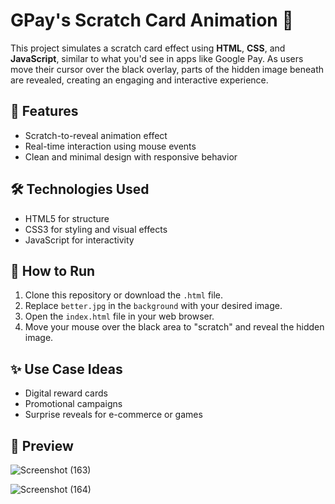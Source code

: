 # GPay's Scratch Card Animation 🎉

This project simulates a scratch card effect using **HTML**, **CSS**, and **JavaScript**, similar to what you'd see in apps like Google Pay.
As users move their cursor over the black overlay, parts of the hidden image beneath are revealed, creating an engaging and interactive experience.

## 🚀 Features

- Scratch-to-reveal animation effect
- Real-time interaction using mouse events
- Clean and minimal design with responsive behavior

## 🛠️ Technologies Used

- HTML5 for structure
- CSS3 for styling and visual effects
- JavaScript for interactivity

## 📂 How to Run

1. Clone this repository or download the `.html` file.
2. Replace `better.jpg` in the `background` with your desired image.
3. Open the `index.html` file in your web browser.
4. Move your mouse over the black area to "scratch" and reveal the hidden image.

## ✨ Use Case Ideas

- Digital reward cards
- Promotional campaigns
- Surprise reveals for e-commerce or games

## 📸 Preview

![Screenshot (163)](https://github.com/user-attachments/assets/9b40ae6e-2d29-4f5c-969e-c20c02986d5e)

![Screenshot (164)](https://github.com/user-attachments/assets/e7e3d1f0-3103-4831-acd7-62773023dbe1)
